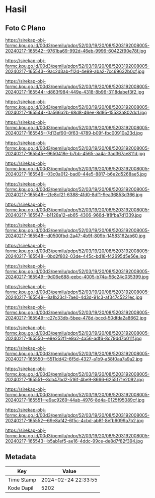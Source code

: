 # Hasil

## Foto C Plano

https://sirekap-obj-formc.kpu.go.id/00d3/pemilu/pdpr/52/03/19/20/08/5203192008005-20240217-165542--9761ba69-992d-46eb-9996-60422f90e78f.jpg

https://sirekap-obj-formc.kpu.go.id/00d3/pemilu/pdpr/52/03/19/20/08/5203192008005-20240217-165543--9ac2d3ab-f12d-4e99-aba2-7cc69632b0cf.jpg

https://sirekap-obj-formc.kpu.go.id/00d3/pemilu/pdpr/52/03/19/20/08/5203192008005-20240217-165544--d863f984-449e-4318-8b96-3118dabef3f2.jpg

https://sirekap-obj-formc.kpu.go.id/00d3/pemilu/pdpr/52/03/19/20/08/5203192008005-20240217-165544--0a566a2b-68d8-46ee-8d95-15533a802dc1.jpg

https://sirekap-obj-formc.kpu.go.id/00d3/pemilu/pdpr/52/03/19/20/08/5203192008005-20240217-165545--7d13ef90-0f63-4789-b09f-fbc00910a23d.jpg

https://sirekap-obj-formc.kpu.go.id/00d3/pemilu/pdpr/52/03/19/20/08/5203192008005-20240217-165545--9650418e-b7bb-4565-aa4a-3ad367ae811d.jpg

https://sirekap-obj-formc.kpu.go.id/00d3/pemilu/pdpr/52/03/19/20/08/5203192008005-20240217-165546--03c0a012-bad0-44e5-8817-b6e2d5268ae5.jpg

https://sirekap-obj-formc.kpu.go.id/00d3/pemilu/pdpr/52/03/19/20/08/5203192008005-20240217-165546--2fe8cf2f-6388-4fd0-8df1-9ea36853d366.jpg

https://sirekap-obj-formc.kpu.go.id/00d3/pemilu/pdpr/52/03/19/20/08/5203192008005-20240217-165547--b1128a12-eb65-4306-966d-1f8fba7d1339.jpg

https://sirekap-obj-formc.kpu.go.id/00d3/pemilu/pdpr/52/03/19/20/08/5203192008005-20240217-165548--d0500fbd-2a47-4b9f-809b-14583162ab60.jpg

https://sirekap-obj-formc.kpu.go.id/00d3/pemilu/pdpr/52/03/19/20/08/5203192008005-20240217-165548--0bd2f802-03de-445c-bd18-f42695d5e56e.jpg

https://sirekap-obj-formc.kpu.go.id/00d3/pemilu/pdpr/52/03/19/20/08/5203192008005-20240217-165549--9d06e688-eebc-4005-b74a-56c24c035399.jpg

https://sirekap-obj-formc.kpu.go.id/00d3/pemilu/pdpr/52/03/19/20/08/5203192008005-20240217-165549--8a1b23c1-7ae0-4d3d-91c3-af347c5221ec.jpg

https://sirekap-obj-formc.kpu.go.id/00d3/pemilu/pdpr/52/03/19/20/08/5203192008005-20240217-165549--c27c33db-5bee-478d-bccd-50dfda2a8662.jpg

https://sirekap-obj-formc.kpu.go.id/00d3/pemilu/pdpr/52/03/19/20/08/5203192008005-20240217-165550--e9e252f1-e9a2-4a56-adf6-8c79dd7b011f.jpg

https://sirekap-obj-formc.kpu.go.id/00d3/pemilu/pdpr/52/03/19/20/08/5203192008005-20240217-165550--5511dd42-6f5d-4327-a1b9-a58f0aa7a9a2.jpg

https://sirekap-obj-formc.kpu.go.id/00d3/pemilu/pdpr/52/03/19/20/08/5203192008005-20240217-165551--8cb47bd2-516f-4be9-8666-6255f71e2092.jpg

https://sirekap-obj-formc.kpu.go.id/00d3/pemilu/pdpr/52/03/19/20/08/5203192008005-20240217-165551--e9ac9269-44ab-4976-8d4a-0125f95089cf.jpg

https://sirekap-obj-formc.kpu.go.id/00d3/pemilu/pdpr/52/03/19/20/08/5203192008005-20240217-165552--69e8af42-6f5c-4cbd-ab8f-8efb6099a7b2.jpg

https://sirekap-obj-formc.kpu.go.id/00d3/pemilu/pdpr/52/03/19/20/08/5203192008005-20240217-165543--b5ab1ef5-ae16-4ddc-99ce-de8d7f82f394.jpg


## Metadata

| Key        | Value               |
| ---------- | ------------------- |
| Time Stamp | 2024-02-24 22:33:55 |
| Kode Dapil | 5202                |



